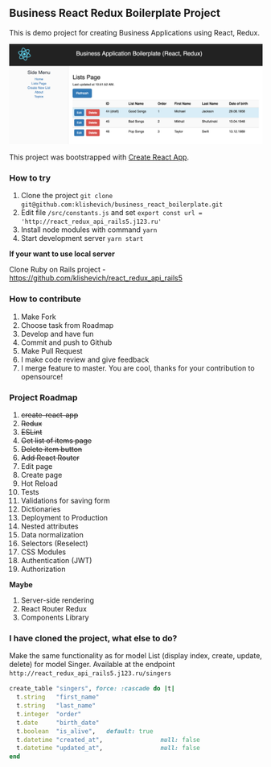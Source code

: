 ## Business React Redux Boilerplate Project

This is demo project for creating Business Applications using React, Redux.

![Business React Redux Boilerplate Project](doc/images/business_react_boilerplate.png)

This project was bootstrapped with [Create React App](https://github.com/facebookincubator/create-react-app).

### How to try

1. Clone the project `git clone git@github.com:klishevich/business_react_boilerplate.git`
2. Edit file `/src/constants.js` and set `export const url = 'http://react_redux_api_rails5.j123.ru'`
3. Install node modules with command `yarn`
4. Start development server `yarn start`

**If your want to use local server**

Clone Ruby on Rails project - https://github.com/klishevich/react_redux_api_rails5

### How to contribute

1. Make Fork
1. Choose task from Roadmap
2. Develop and have fun
3. Commit and push to Github
4. Make Pull Request
5. I make code review and give feedback
6. I merge feature to master. You are cool, thanks for your contribution to opensource!

### Project Roadmap

1. ~~create-react-app~~
1. ~~Redux~~
1. ~~ESLint~~
1. ~~Get list of items page~~
1. ~~Delete item button~~
1. ~~Add React Router~~
2. Edit page
3. Create page
3. Hot Reload
3. Tests
4. Validations for saving form
5. Dictionaries
5. Deployment to Production
6. Nested attributes
7. Data normalization
7. Selectors (Reselect)
8. CSS Modules
9. Authentication (JWT)
9. Authorization

**Maybe**

1. Server-side rendering 
1. React Router Redux
1. Components Library

### I have cloned the project, what else to do?

Make the same functionality as for model List (display index, create, update, delete) for model Singer.
Available at the endpoint `http://react_redux_api_rails5.j123.ru/singers`

```ruby
create_table "singers", force: :cascade do |t|
  t.string   "first_name"
  t.string   "last_name"
  t.integer  "order"
  t.date     "birth_date"
  t.boolean  "is_alive",   default: true
  t.datetime "created_at",                null: false
  t.datetime "updated_at",                null: false
end
```
